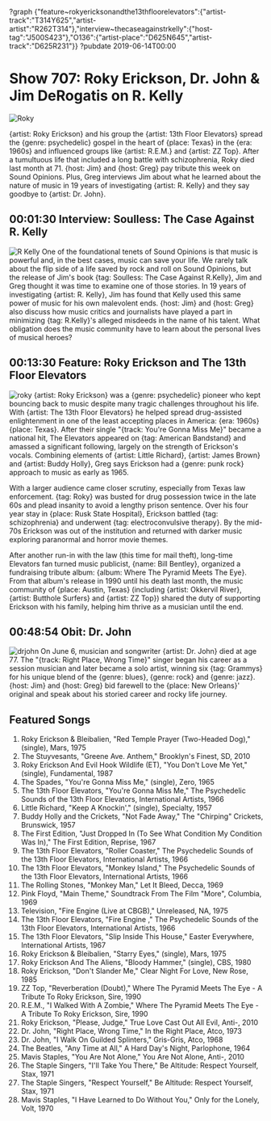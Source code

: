 ?graph {"feature~rokyericksonandthe13thfloorelevators":{"artist-track":"T314Y625","artist-artist":"R262T314"},"interview~thecaseagainstrkelly":{"host-tag":"J500S423"},"O136":{"artist-place":"D625N645","artist-track":"D625R231"}}
?pubdate 2019-06-14T00:00

# Show 707: Roky Erickson, Dr. John & Jim DeRogatis on R. Kelly

![Roky](//static.soundopinions.org/images/2019/rokyerickson-16.jpg)

{artist: Roky Erickson} and his group the {artist: 13th Floor Elevators} spread the {genre: psychedelic} gospel in the heart of {place: Texas} in the {era: 1960s} and influenced groups like {artist: R.E.M.} and {artist: ZZ Top}. After a tumultuous life that included a long battle with schizophrenia, Roky died last month at 71. {host: Jim} and {host: Greg} pay tribute this week on Sound Opinions. Plus, Greg interviews Jim about what he learned about the nature of music in 19 years of investigating {artist: R. Kelly} and they say goodbye to {artist: Dr. John}.

## 00:01:30 Interview: Soulless: The Case Against R. Kelly
![R Kelly](//static.soundopinions.org/images/2019/soulless.jpg)
One of the foundational tenets of Sound Opinions is that music is powerful and, in the best cases, music can save your life. We rarely talk about the flip side of a life saved by rock and roll on Sound Opinions, but the release of Jim's book {tag: Soulless: The Case Against R.Kelly}, Jim and Greg thought it was time to examine one of those stories. In 19 years of investigating {artist: R. Kelly}, Jim has found that Kelly used this same power of music for his own malevolent ends.
{host: Jim} and {host: Greg} also discuss how music critics and journalists have played a part in minimizing {tag: R.Kelly}'s alleged misdeeds in the name of his talent. What obligation does the music community have to learn about the personal lives of musical heroes?

## 00:13:30 Feature: Roky Erickson and The 13th Floor Elevators
![roky](//static.soundopinions.org/images/2019/Roky_Erickson.jpg)
{artist: Roky Erickson} was a {genre: psychedelic} pioneer who kept bouncing back to music despite many tragic challenges throughout his life. With {artist: The 13th Floor Elevators} he helped spread drug-assisted enlightenment in one of the least accepting places in America: {era: 1960s} {place: Texas}. After their single "{track: You're Gonna Miss Me}" became a national hit, The Elevators appeared on {tag: American Bandstand} and amassed a significant following, largely on the strength of Erickson's vocals. Combining elements of {artist: Little Richard}, {artist: James Brown} and {artist: Buddy Holly}, Greg says Erickson had a {genre: punk rock} approach to music as early as 1965. 

With a larger audience came closer scrutiny, especially from Texas law enforcement. {tag: Roky} was busted for drug possession twice in the late 60s and plead insanity to avoid a lengthy prison sentence. Over his four year stay in {place: Rusk State Hospital}, Erickson battled {tag: schizophrenia} and underwent {tag: electroconvulsive therapy}. By the mid-70s Erickson was out of the institution and returned with darker music exploring paranormal and horror movie themes. 

After another run-in with the law (this time for mail theft), long-time Elevators fan turned music publicist, {name: Bill Bentley}, organized a fundraising tribute album: {album: Where The Pyramid Meets The Eye}. From that album's release in 1990 until his death last month, the music community of {place: Austin, Texas} (including {artist: Okkervil River}, {artist: Butthole Surfers} and {artist: ZZ Top}) shared the duty of supporting Erickson with his family, helping him thrive as a musician until the end. 

## 00:48:54 Obit: Dr. John
![drjohn](//static.soundopinions.org/images/2019/drjohn.jpg)
On June 6, musician and songwriter {artist: Dr. John} died at age 77. The "{track: Right Place, Wrong Time}" singer began his career as a session musician and later became a solo artist, winning six {tag: Grammys} for his unique blend of the {genre: blues}, {genre: rock} and {genre: jazz}. {host: Jim} and {host: Greg} bid farewell to the {place: New Orleans}' original and speak about his storied career and rocky life journey.

## Featured Songs

1. Roky Erickson & Bleibalien, "Red Temple Prayer (Two-Headed Dog)," (single), Mars, 1975
1. The Stuyvesants, "Greene Ave. Anthem," Brooklyn's Finest, SD, 2010
1. Roky Erickson And Evil Hook Wildlife (ET), "You Don't Love Me Yet," (single), Fundamental, 1987
1. The Spades, "You're Gonna Miss Me," (single), Zero, 1965
1. The 13th Floor Elevators, "You're Gonna Miss Me," The Psychedelic Sounds of the 13th Floor Elevators, International Artists, 1966
1. Little Richard, "Keep A Knockin'," (single), Specialty, 1957
1. Buddy Holly and the Crickets, "Not Fade Away," The "Chirping" Crickets, Brunswick, 1957
1. The First Edition, "Just Dropped In (To See What Condition My Condition Was In)," The First Edition, Reprise, 1967
1. The 13th Floor Elevators, "Roller Coaster," The Psychedelic Sounds of the 13th Floor Elevators, International Artists, 1966
1. The 13th Floor Elevators, "Monkey Island," The Psychedelic Sounds of the 13th Floor Elevators, International Artists, 1966
1. The Rolling Stones, "Monkey Man," Let It Bleed, Decca, 1969
1. Pink Floyd, "Main Theme," Soundtrack From The Film "More", Columbia, 1969
1. Television, "Fire Engine (Live at CBGB)," Unreleased, NA, 1975
1. The 13th Floor Elevators, "Fire Engine  ," The Psychedelic Sounds of the 13th Floor Elevators, International Artists, 1966
1. The 13th Floor Elevators, "Slip Inside This House," Easter Everywhere, International Artists, 1967
1. Roky Erickson & Bleibalien, "Starry Eyes," (single), Mars, 1975
1. Roky Erickson And The Aliens, "Bloody Hammer," (single), CBS, 1980
1. Roky Erickson, "Don't Slander Me," Clear Night For Love, New Rose, 1985
1. ZZ Top, "Reverberation (Doubt)," Where The Pyramid Meets The Eye - A Tribute To Roky Erickson, Sire, 1990
1. R.E.M., "I Walked With A Zombie," Where The Pyramid Meets The Eye - A Tribute To Roky Erickson, Sire, 1990
1. Roky Erickson, "Please, Judge," True Love Cast Out All Evil, Anti-, 2010
1. Dr. John, "Right Place, Wrong Time," In the Right Place, Atco, 1973
1. Dr. John, "I Walk On Guilded Splinters," Gris-Gris, Atco, 1968
1. The Beatles, "Any Time at All," A Hard Day's Night, Parlophone, 1964
1. Mavis Staples, "You Are Not Alone," You Are Not Alone, Anti-, 2010
1. The Staple Singers, "I'll Take You There," Be Altitude: Respect Yourself, Stax, 1971
1. The Staple Singers, "Respect Yourself," Be Altitude: Respect Yourself, Stax, 1971
1. Mavis Staples, "I Have Learned to Do Without You," Only for the Lonely, Volt, 1970
